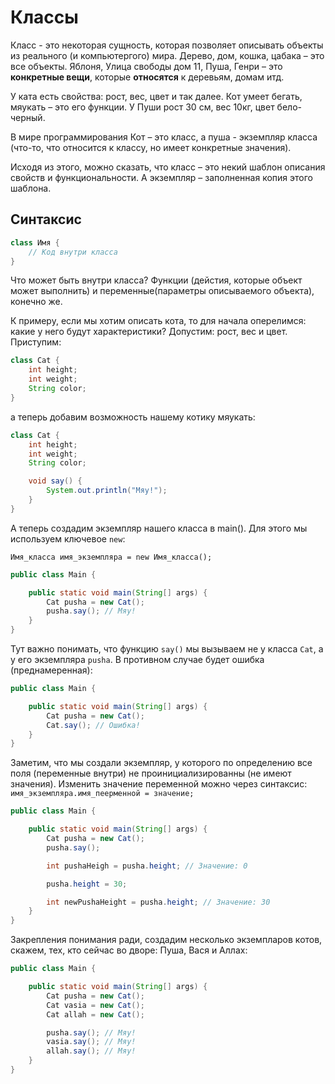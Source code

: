 # Классы

Класс - это некоторая сущность, которая позволяет описывать объекты из реального (и компьютергого) мира. Дерево, дом, кошка, цабака – это все объекты. Яблоня, Улица свободы дом 11, Пуша, Генри – это **конкретные вещи**, которые **относятся** к деревьям, домам итд.

У ката есть свойства: рост, вес, цвет и так далее. Кот умеет бегать, мяукать – это его функции. У Пуши рост 30 см, вес 10кг, цвет бело-черный. 

В мире программирования Кот – это класс, а пуша - экземпляр класса (что-то, что относится к классу, но имеет конкретные значения).

Исходя из этого, можно сказать, что класс – это некий шаблон описания свойств и функциональности. А экземпляр – заполненная копия этого шаблона.

## Синтаксис

```java
class Имя {
	// Код внутри класса
}
```

Что может быть внутри класса? Функции (дейстия, которые объект может выполнить) и переменные(параметры описываемого объекта), конечно же.

К примеру, если мы хотим описать кота, то для начала оперелимся: какие у него будут характеристики? Допустим: рост, вес и цвет. Приступим:

```java
class Cat {
    int height;
    int weight;
    String color;
}
```

а теперь добавим возможность нашему котику мяукать:

```java
class Cat {
    int height;
    int weight;
    String color;

    void say() {
        System.out.println("Мяу!");
    }
}

```

А теперь создадим экземпляр нашего класса в main(). Для этого мы используем ключевое `new`:

`Имя_класса имя_экземпляра = new Имя_класса();`

```java
public class Main {

    public static void main(String[] args) {
        Cat pusha = new Cat();
        pusha.say(); // Мяу!
    }
}

```

Тут важно понимать, что функцию `say()` мы вызываем не у класса `Cat`, а у его экземпляра `pusha`. В противном случае будет ошибка (преднамеренная):

```java
public class Main {

    public static void main(String[] args) {
        Cat pusha = new Cat();
        Cat.say(); // Ошибка!
    }
}

```

Заметим, что мы создали экземпляр, у которого по определению все поля (переменные внутри) не проинициализированны (не имеют значения). Изменить значение переменной можно через синтаксис: `имя_экземпляра.имя_пеерменной = значение;`

```java
public class Main {

    public static void main(String[] args) {
        Cat pusha = new Cat();
        pusha.say();

        int pushaHeigh = pusha.height; // Значение: 0

        pusha.height = 30;

        int newPushaHeight = pusha.height; // Значение: 30
    }
}
```

Закрепления понимания ради, создадим несколько экземпларов котов, скажем, тех, кто сейчас во дворе: Пуша, Вася и Аллах:

```java
public class Main {

    public static void main(String[] args) {
        Cat pusha = new Cat();
        Cat vasia = new Cat();
        Cat allah = new Cat();

        pusha.say(); // Мяу!
        vasia.say(); // Мяу!
        allah.say(); // Мяу!
    }
}

```
